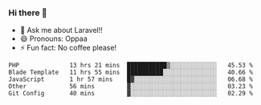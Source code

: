 ### Hi there 👋

<!--
**reubenwedson/reubenwedson** is a ✨ _special_ ✨ repository because its `README.md` (this file) appears on your GitHub profile.
Here are some ideas to get you started:
- 📫 How to reach me: 
- 🔭 I’m currently working on awesome talent app
- 🌱 I’m currently learning extreme Vue js technical stuffs
- 👯 I’m looking to collaborate on start ups challenges
- 🤔 I’m looking for help with time
-->
- 💬 Ask me about Laravel!!
- 😄 Pronouns: Oppaa
- ⚡ Fun fact: No coffee please!

<!--START_SECTION:waka-->
```text
PHP              13 hrs 21 mins  ███████████▒░░░░░░░░░░░░░   45.53 % 
Blade Template   11 hrs 55 mins  ██████████░░░░░░░░░░░░░░░   40.66 % 
JavaScript       1 hr 57 mins    █▓░░░░░░░░░░░░░░░░░░░░░░░   06.68 % 
Other            56 mins         ▓░░░░░░░░░░░░░░░░░░░░░░░░   03.23 % 
Git Config       40 mins         ▓░░░░░░░░░░░░░░░░░░░░░░░░   02.29 % 
```
<!--END_SECTION:waka-->
